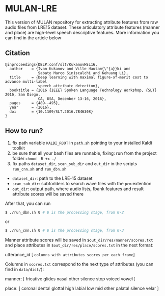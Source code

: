 # MULAN-LRE
This version of MULAN repository for extracting attribute features from raw audio files from LRE15 dataset.
These articulatory attribute features (manner and place) are high-level speech descriptive features. More information you can find in the article below

## Citation
```bibteh
@inproceedings{DBLP:conf/slt/KukanovHSL16,
  author    = {Ivan Kukanov and Ville Hautam{\"{a}}ki and
               Sabato Marco Siniscalchi and Kehuang Li},
  title     = {Deep learning with maximal figure-of-merit cost to advance multi-label
               speech attribute detection},
  booktitle = {2016 {IEEE} Spoken Language Technology Workshop, {SLT} 2016, San Diego,
               CA, USA, December 13-16, 2016},
  pages     = {489--495},
  year      = {2016},
  doi       = {10.1109/SLT.2016.7846308}
}

```

## How to run?
1. fix path variable `KALDI_ROOT` in `path.sh` pointing to your installed Kaldi toolkit
2. be sure that all your bash files are runnable, fixing: run from the project folder `chmod -R +x ./`
3. fix paths `dataset_dir`, `scan_sub_dir` and  `out_dir` in the scripts `run_cnn.sh` and `run_dbn.sh`

- `dataset_dir`: path to the LRE-15 dataset
- `scan_sub_dir`: subforlders to search wave files with the `pcm` extention
- `out_dir`: output path, where audio lists, fbank features and result attribute scores will be saved there

After that, you can run 
```sh
$ ./run_dbn.sh 0 # 0 is the processing stage, from 0-2
```
or
```sh
$ ./run_cnn.sh 0 # 0 is the processing stage, from 0-3
```

Manner attribute scores will be saved in `$out_dir/res/manner/scores.txt` and place attributes in `$out_dir/res/place/scores.txt` in the next format:

utterance_id [ `columns with attributes scores per each frame`]

Columns in `scores.txt` correspond to the next type of attributes (you can find in `data/dict/`):

manner: [ fricative glides nasal other silence stop voiced vowel ]

place: [ coronal dental glottal high labial low mid other palatal silence velar ]

